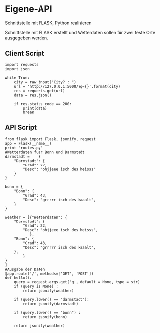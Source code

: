 # Eigene-API
Schnittstelle mit FLASK, Python realisieren

Schnittstelle mit FLASK erstellt und Wetterdaten sollen für zwei feste Orte ausgegeben werden.


## Client Script
```
import requests
import json

while True:
	city = raw_input("City? : ")
	url = 'http://127.0.0.1:5000/?q={}'.format(city)
	res = requests.get(url)
	data = res.json()

	if res.status_code == 200:
		print(data)
		break
```  

## API Script
```
from flask import Flask, jsonify, request
app = Flask(__name__)
print "routes.py"
#Wetterdaten fuer Bonn und Darmstadt
darmstadt =    {
    "Darmstadt": {
        "Grad": 22,
        "Desc": "ohjjeee isch des heisss"
    }
}

bonn = {
    "Bonn": {
        "Grad": 43,
        "Desc": "grrrrr isch des kaaalt",
    }
}

weather = [{"Wetterdaten": {
    "Darmstadt": {
        "Grad": 22,
        "Desc": "ohjjeee isch des heisss",
           },
    "Bonn": {
        "Grad": 43,
        "Desc": "grrrrr isch des kaaalt",
    },
        }
}
]
#Ausgabe der Daten
@app.route('/', methods=['GET', 'POST'])
def hello():
    query = request.args.get('q', default = None, type = str)
    if (query is None) :
        return jsonify(weather)

    if (query.lower() == "darmstadt"):
        return jsonify(darmstadt)

    if (query.lower() == "bonn") :
        return jsonify(bonn)

    return jsonify(weather)
```
